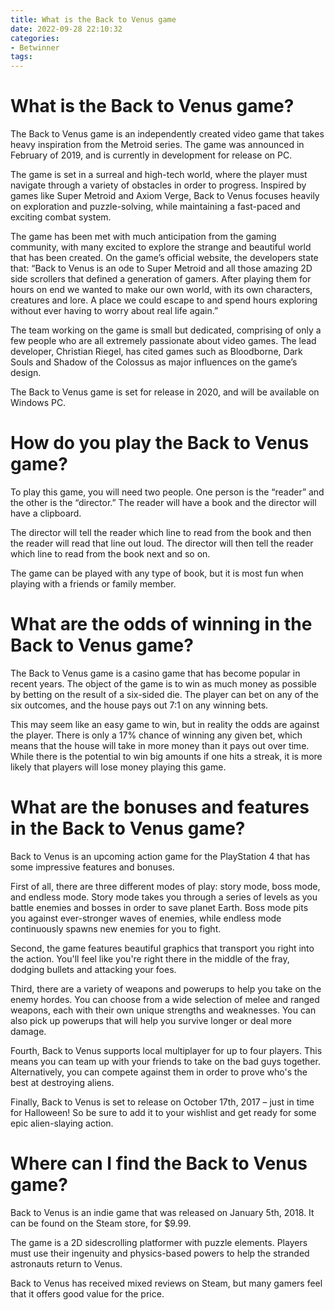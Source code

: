 ```yaml
---
title: What is the Back to Venus game 
date: 2022-09-28 22:10:32
categories:
- Betwinner
tags:
---
```



#  What is the Back to Venus game? 
The Back to Venus game is an independently created video game that takes heavy inspiration from the Metroid series. The game was announced in February of 2019, and is currently in development for release on PC. 

The game is set in a surreal and high-tech world, where the player must navigate through a variety of obstacles in order to progress. Inspired by games like Super Metroid and Axiom Verge, Back to Venus focuses heavily on exploration and puzzle-solving, while maintaining a fast-paced and exciting combat system. 

The game has been met with much anticipation from the gaming community, with many excited to explore the strange and beautiful world that has been created. On the game’s official website, the developers state that: “Back to Venus is an ode to Super Metroid and all those amazing 2D side scrollers that defined a generation of gamers. After playing them for hours on end we wanted to make our own world, with its own characters, creatures and lore. A place we could escape to and spend hours exploring without ever having to worry about real life again.” 

The team working on the game is small but dedicated, comprising of only a few people who are all extremely passionate about video games. The lead developer, Christian Riegel, has cited games such as Bloodborne, Dark Souls and Shadow of the Colossus as major influences on the game’s design. 

The Back to Venus game is set for release in 2020, and will be available on Windows PC.

#  How do you play the Back to Venus game? 

To play this game, you will need two people. One person is the “reader” and the other is the “director.” The reader will have a book and the director will have a clipboard.

The director will tell the reader which line to read from the book and then the reader will read that line out loud. The director will then tell the reader which line to read from the book next and so on.

The game can be played with any type of book, but it is most fun when playing with a friends or family member.

#  What are the odds of winning in the Back to Venus game? 

The Back to Venus game is a casino game that has become popular in recent years. The object of the game is to win as much money as possible by betting on the result of a six-sided die. The player can bet on any of the six outcomes, and the house pays out 7:1 on any winning bets. 

This may seem like an easy game to win, but in reality the odds are against the player. There is only a 17% chance of winning any given bet, which means that the house will take in more money than it pays out over time. While there is the potential to win big amounts if one hits a streak, it is more likely that players will lose money playing this game.

#  What are the bonuses and features in the Back to Venus game? 

Back to Venus is an upcoming action game for the PlayStation 4 that has some impressive features and bonuses.

First of all, there are three different modes of play: story mode, boss mode, and endless mode. Story mode takes you through a series of levels as you battle enemies and bosses in order to save planet Earth. Boss mode pits you against ever-stronger waves of enemies, while endless mode continuously spawns new enemies for you to fight.

Second, the game features beautiful graphics that transport you right into the action. You'll feel like you're right there in the middle of the fray, dodging bullets and attacking your foes.

Third, there are a variety of weapons and powerups to help you take on the enemy hordes. You can choose from a wide selection of melee and ranged weapons, each with their own unique strengths and weaknesses. You can also pick up powerups that will help you survive longer or deal more damage.

Fourth, Back to Venus supports local multiplayer for up to four players. This means you can team up with your friends to take on the bad guys together. Alternatively, you can compete against them in order to prove who's the best at destroying aliens.

Finally, Back to Venus is set to release on October 17th, 2017 – just in time for Halloween! So be sure to add it to your wishlist and get ready for some epic alien-slaying action.

#  Where can I find the Back to Venus game?

Back to Venus is an indie game that was released on January 5th, 2018. It can be found on the Steam store, for $9.99.

The game is a 2D sidescrolling platformer with puzzle elements. Players must use their ingenuity and physics-based powers to help the stranded astronauts return to Venus.

Back to Venus has received mixed reviews on Steam, but many gamers feel that it offers good value for the price.